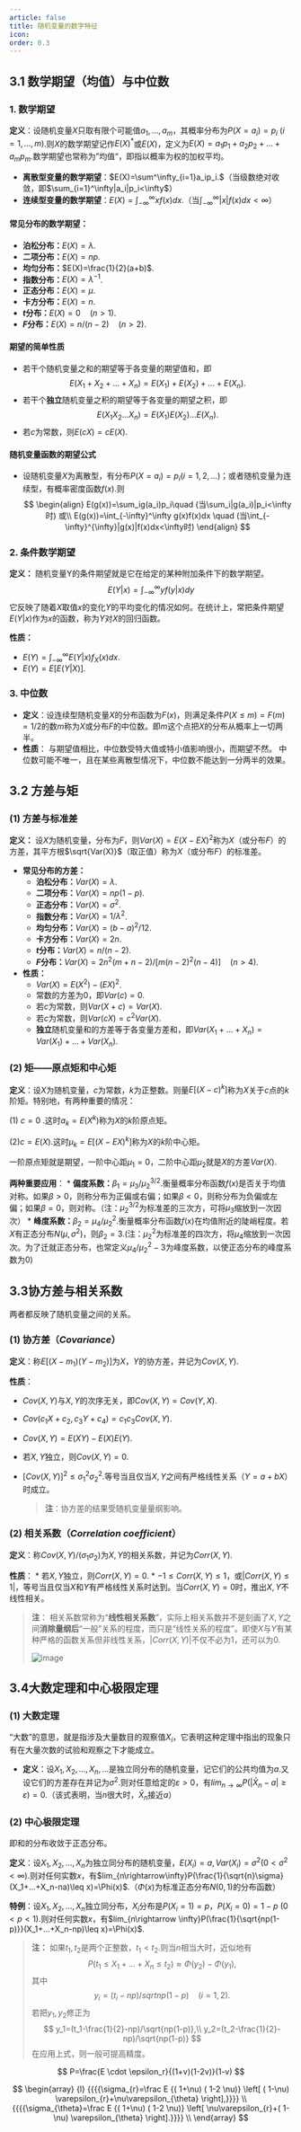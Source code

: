 ```yaml
---
article: false
title: 随机变量的数字特征
icon: 
order: 0.3
---
```

## 3.1 数学期望（均值）与中位数
### 1. 数学期望

**定义**：设随机变量$X$只取有限个可能值$a_1,...,a_m$，其概率分布为$P(X=a_i)=p_i\ (i=1,...,m)$.则$X$的数学期望记作$E(X)^*$或$E(X)$，定义为$E(X)=a_1p_1+a_2p_2+...+a_mp_m$.数学期望也常称为”均值“，即指以概率为权的加权平均。

* **离散型变量的数学期望**：$E(X)=\sum^\infty_{i=1}a_ip_i.$（当级数绝对收敛，即$\sum_{i=1}^\infty|a_i|p_i<\infty$）
* **连续型变量的数学期望**：$E(X)=\int_{-\infty}^\infty xf(x)dx$.（当$\int_{-\infty}^\infty |x|f(x)dx<\infty$）
#### 常见分布的数学期望：
* **泊松分布：**$E(X)=\lambda$.
* **二项分布：**$E(X)=np$.
* **均匀分布：**$E(X)=\frac{1}{2}(a+b)$.
* **指数分布：**$E(X)=\lambda^{-1}$.
* **正态分布：**$E(X)=\mu$.
* **卡方分布：**$E(X)=n$.
* **$t$分布：**$E(X)=0 \quad (n>1)$.
* **$F$分布：**$E(X)=n/(n-2)\quad (n>2)$.
#### 期望的简单性质
* 若干个随机变量之和的期望等于各变量的期望值和，即
$$
E(X_1+X_2+...+X_n)=E(X_1)+E(X_2)+...+E(X_n).
$$
* 若干个**独立**随机变量之积的期望等于各变量的期望之积，即
$$
E(X_1X_2...X_n)=E(X_1)E(X_2)...E(X_n).
$$
* 若$c$为常数，则$E(cX)=cE(X)$.
#### 随机变量函数的期望公式
* 设随机变量$X$为离散型，有分布$P(X=a_i)=p_i(i=1,2,...)$；或者随机变量为连续型，有概率密度函数$f(x)$.则
$$
\begin{align}
E(g(x))=\sum_ig(a_i)p_i\quad (当\sum_i|g(a_i)|p_i<\infty时) 
或\\
E(g(x))=\int_{-\infty}^\infty g(x)f(x)dx \quad (当\int_{-\infty}^{\infty}|g(x)|f(x)dx<\infty时)
\end{align}
$$

### 2. **条件数学期望**
   
**定义：** 随机变量Y的条件期望就是它在给定的某种附加条件下的数学期望。
   $$E(Y|x)=\int_{-\infty}^{\infty}yf(y|x)dy$$它反映了随着$X$取值$x$的变化$Y$的平均变化的情况如何。在统计上，常把条件期望$E(Y|x)$作为$x$的函数，称为$Y$对$X$的回归函数。
   
**性质：**
- $E(Y)=\int_{-\infty}^{\infty}E(Y|x)f_X(x)dx$.
- $E(Y)=E[E(Y|X)]$.

### 3. **中位数**
* **定义**：设连续型随机变量$X$的分布函数为$F(x)$，则满足条件$P(X\leq m)=F(m)=1/2$的数$m$称为$X$或分布$F$的中位数。即$m$这个点把$X$的分布从概率上一切两半。
* **性质**：
  与期望值相比，中位数受特大值或特小值影响很小，而期望不然。
  中位数可能不唯一，且在某些离散型情况下，中位数不能达到一分两半的效果。

## 3.2 方差与矩
### (1) 方差与标准差
**定义：** 设$X$为随机变量，分布为$F$，则$Var(X)=E(X-EX)^2$称为$X$（或分布$F$）的方差，其平方根$\sqrt{Var(X)}$（取正值）称为$X$（或分布$F$）的标准差。
   * **常见分布的方差：**
     * **泊松分布：**$Var(X)=\lambda$.
     * **二项分布：**$Var(X)=np(1-p)$.
     * **正态分布：**$Var(X)=\sigma^2$.
     * **指数分布：**$Var(X)=1/\lambda^2$.
     * **均匀分布：**$Var(X)=(b-a)^2/12$.
     * **卡方分布：**$Var(X)=2n$.
     * **$t$分布：**$Var(X)=n/(n-2)$.
     * **$F$分布：**$Var(X)=2n^2(m+n-2)/[m(n-2)^2(n-4)]\quad (n>4)$.
   * **性质：**
     * $Var(X)=E(X^2)-(EX)^2$.
     * 常数的方差为0，即$Var(c)=0$.
     * 若$c$为常数，则$Var(X+c)=Var(X)$.
     * 若$c$为常数，则$Var(cX)=c^2Var(X)$.
     * **独立**随机变量和的方差等于各变量方差和，即$Var(X_1+...+X_n)=Var(X_1)+...+Var(X_n)$.

### (2) 矩——原点矩和中心矩

**定义**：设$X$为随机变量，$c$为常数，$k$为正整数。则量$E[(X-c)^k]$称为$X$关于$c$点的$k$阶矩。特别地，有两种重要的情况：

 (1) $c=0$ .这时$a_k=E(X^k)$称为$X$的$k$阶原点矩。

 (2)$c=E(X)$.这时$\mu_k=E[(X-EX)^k]$称为$X$的$k$阶中心矩。

 一阶原点矩就是期望，一阶中心距$\mu_1=0$，二阶中心距$\mu_2$就是$X$的方差$Var(X)$.

**两种重要应用**：
     * **偏度系数：**$\beta_1=\mu_3/\mu_2^{3/2}$.衡量概率分布函数$f(x)$是否关于均值对称。如果$\beta>0$，则称分布为正偏或右偏；如果$\beta<0$，则称分布为负偏或左偏；如果$\beta=0$，则对称。（注：$\mu_2^{3/2}$为标准差的三次方，可将$\mu_3$缩放到一次因次）
     * **峰度系数：**$\beta_2=\mu_4/\mu_2^2$.衡量概率分布函数$f(x)$在均值附近的陡峭程度。若$X$有正态分布$N(\mu,\sigma^2)$，则$\beta_2=3$.(注：$\mu_2^2$为标准差的四次方，将$\mu_4$缩放到一次因次。为了迁就正态分布，也常定义$\mu_4/\mu_2^2-3$为峰度系数，以使正态分布的峰度系数为0)

## 3.3协方差与相关系数

两者都反映了随机变量之间的关系。

### (1) 协方差（*Covariance*）
**定义**：称$E[(X-m_1)(Y-m_2)]$为$X$，$Y$的协方差，并记为$Cov(X,Y)$.

**性质**：
* $Cov(X,Y)$与$X,Y$的次序无关，即$Cov(X,Y)=Cov(Y,X)$.
* $Cov(c_1X+c_2,c_3Y+c_4)=c_1c_3Cov(X,Y)$.
* $Cov(X,Y)=E(XY)-E(X)E(Y)$.
* 若$X,Y$独立，则$Cov(X,Y)=0$.
* $[Cov(X,Y)]^2\leq \sigma_1^2\sigma_2^2$.等号当且仅当$X,Y$之间有严格线性关系（$Y=a+bX$）时成立。

   > **注**：协方差的结果受随机变量量纲影响。

### (2) 相关系数（*Correlation coefficient*）

**定义**：称$Cov(X,Y)/(\sigma_1\sigma_2)$为$X,Y$的相关系数，并记为$Corr(X,Y)$.

**性质**：
     * 若$X,Y$独立，则$Corr(X,Y)=0$.
     * $-1\leq Corr(X,Y)\leq 1$，或$|Corr(X,Y)\leq 1|$，等号当且仅当$X$和$Y$有严格线性关系时达到。当$Corr(X,Y)=0$时，推出$X,Y$不线性相关。

   > **注**： 相关系数常称为“**线性相关系数**”，实际上相关系数并不是刻画了$X,Y$之间**消除量纲后**“一般”关系的程度，而只是“线性关系的程度”。即使$X$与$Y$有某种严格的函数关系但非线性关系，$|Corr(X,Y)|$不仅不必为1，还可以为0.
   >
   >![image](images/ch3/correlation.png) 
## 3.4大数定理和中心极限定理
### (1) 大数定理

   “大数”的意思，就是指涉及大量数目的观察值$X_i$，它表明这种定理中指出的现象只有在大量次数的试验和观察之下才能成立。

   * **定义**：设$X_1,X_2,...,X_n,...$是独立同分布的随机变量，记它们的公共均值为$a$.又设它们的方差存在并记为$\sigma^2$.则对任意给定的$\varepsilon >0$，有$lim_{n\rightarrow\infty}P(|\bar{X}_n-a|\geq \varepsilon )=0$.（该式表明，当$n$很大时，$\bar{X}_n$接近$a$）

### (2) 中心极限定理

   即和的分布收敛于正态分布。

   **定义**：设$X_1,X_2,...,X_n$为独立同分布的随机变量，$E(X_i)=a,Var(X_i)=\sigma^2(0<\sigma^2<\infty)$.则对任何实数$x$，有$lim_{n\rightarrow\infty}P(\frac{1}{\sqrt{n}\sigma}(X_1+...+X_n-na)\leq x)=\Phi(x)$.（$\Phi(x)$为标准正态分布$N(0,1)$的分布函数）

   **特例**：设$X_1,X_2,...,X_n$独立同分布，$X_i$分布是$P(X_i=1)=p$，$P(X_i=0)=1-p\ (0<p<1)$.则对任何实数$x$，有$lim_{n\rightarrow \infty}P(\frac{1}{\sqrt{np(1-p)}}(X_1+...+X_n-np)\leq x)=\Phi(x)$.

>**注：** 如果$t_1,t_2$是两个正整数，$t_1<t_2$.则当$n$相当大时，近似地有
> $$ 
  P(t_1\leq X_1+...+X_n\leq t_2)\approx \Phi(y_2)-\Phi(y_1),
  $$
   其中
> $$ y_i=(t_i-np)/sqrt{np(1-p)}\quad (i=1,2).$$
> 若把$y_1,y_2$修正为
> $$
  y_1=(t_1-\frac{1}{2}-np)/\sqrt{np(1-p)},\\
  y_2=(t_2-\frac{1}{2}-np)/\sqrt{np(1-p)}
  $$
> 在应用上式，则一般可提高精度。



$$
P=\frac{E \cdot \epsilon_r}{(1+v)(1-2v)}(1-v)
$$

$$
\begin{array} {l} {{{{\sigma_{r}=\frac E {( 1+\nu) ( 1-2 \nu)} \left[ ( 1-\nu) \varepsilon_{r}+\nu\varepsilon_{\theta} \right],}}}} \\ {{{{\sigma_{\theta}=\frac E {( 1+\nu) ( 1-2 \nu)} \left[ \nu\varepsilon_{r}+( 1-\nu) \varepsilon_{\theta} \right].}}}} \\ \end{array} 
$$